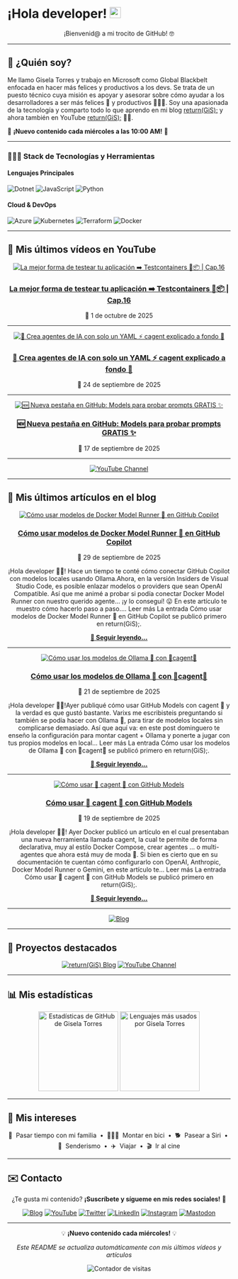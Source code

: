 # ¡Hola developer! <img src="https://media.giphy.com/media/hvRJCLFzcasrR4ia7z/giphy.gif" width="25px" alt="Waving hand animation">

<div align="center">
  
¡Bienvenid@ a mi trocito de GitHub! 🤓

</div>

---

## 🤔 ¿Quién soy?

Me llamo Gisela Torres y trabajo en Microsoft como Global Blackbelt enfocada en hacer más felices y productivos a los devs. Se trata de un puesto técnico cuya misión es apoyar y asesorar sobre cómo ayudar a los desarrolladores a ser más felices 🥲 y productivos 👩🏻‍💻. Soy una apasionada de la tecnología y comparto todo lo que aprendo en mi blog [return(GiS);](https://www.returngis.net) y ahora también en YouTube [return(GiS);](https://www.youtube.com/@returngis) 🎥🍿.

📅 **¡Nuevo contenido cada miércoles a las 10:00 AM!** 📅

---

### 👩🏼‍💻 Stack de Tecnologías y Herramientas

#### Lenguajes Principales
![Dotnet](https://img.shields.io/badge/-Dotnet-512BD4?style=for-the-badge&logo=dotnet&logoColor=white)
![JavaScript](https://img.shields.io/badge/-JavaScript-F7DF1E?style=for-the-badge&logo=javascript&logoColor=black)
![Python](https://img.shields.io/badge/-Python-3776AB?style=for-the-badge&logo=python&logoColor=white)

#### Cloud & DevOps
![Azure](https://img.shields.io/badge/Azure-0078D4?style=for-the-badge&logo=microsoftazure&logoColor=white)
![Kubernetes](https://img.shields.io/badge/Kubernetes-326CE5?style=for-the-badge&logo=kubernetes&logoColor=white)
![Terraform](https://img.shields.io/badge/Terraform-7B42BC?style=for-the-badge&logo=terraform&logoColor=white)
![Docker](https://img.shields.io/badge/Docker-2496ED?style=for-the-badge&logo=docker&logoColor=white)

---

## 🎥 Mis últimos vídeos en YouTube

<div align="center">

[![La mejor forma de testear tu aplicación ➡️ Testcontainers 🧪📦 | Cap.16](https://img.youtube.com/vi/FxzMdSfhitE/maxresdefault.jpg)](https://www.youtube.com/watch?v=FxzMdSfhitE)

### [La mejor forma de testear tu aplicación ➡️ Testcontainers 🧪📦 | Cap.16](https://www.youtube.com/watch?v=FxzMdSfhitE)
📅 1 de octubre de 2025

</div>

---

<div align="center">

[![🤖 Crea agentes de IA con solo un YAML ⚡ cagent explicado a fondo 🐙](https://img.youtube.com/vi/epBiyhp57bw/maxresdefault.jpg)](https://www.youtube.com/watch?v=epBiyhp57bw)

### [🤖 Crea agentes de IA con solo un YAML ⚡ cagent explicado a fondo 🐙](https://www.youtube.com/watch?v=epBiyhp57bw)
📅 24 de septiembre de 2025

</div>

---

<div align="center">

[![🆕 Nueva pestaña en GitHub: Models para probar prompts GRATIS ✨](https://img.youtube.com/vi/CJtztZP1Wiw/maxresdefault.jpg)](https://www.youtube.com/watch?v=CJtztZP1Wiw)

### [🆕 Nueva pestaña en GitHub: Models para probar prompts GRATIS ✨](https://www.youtube.com/watch?v=CJtztZP1Wiw)
📅 17 de septiembre de 2025

</div>

---

<div align="center">

[![YouTube Channel](https://img.shields.io/badge/Ver%20todos%20los%20vídeos-FF0000?style=for-the-badge&logo=youtube&logoColor=white)](https://www.youtube.com/@returngis)

</div>

---

## 📝 Mis últimos artículos en el blog

<div align="center">

[![Cómo usar modelos de Docker Model Runner 🐳 en GitHub Copilot](https://i0.wp.com/www.returngis.net/wp-content/uploads/2025/09/Docker-Desktop-pestana-Models.png?resize=710%2C469&#038;ssl=1)](https://www.returngis.net/2025/09/como-usar-modelos-de-docker-model-runner-en-github-copilot/)

### [Cómo usar modelos de Docker Model Runner 🐳 en GitHub Copilot](https://www.returngis.net/2025/09/como-usar-modelos-de-docker-model-runner-en-github-copilot/)
📅 29 de septiembre de 2025

¡Hola developer 👋🏻! Hace un tiempo te conté cómo conectar GitHub Copilot con modelos locales usando Ollama.Ahora, en la versión Insiders de Visual Studio Code, es posible enlazar modelos o providers que sean OpenAI Compatible. Así que me animé a probar si podía conectar Docker Model Runner con nuestro querido agente… ¡y lo conseguí! 😛 En este artículo te muestro cómo hacerlo paso a paso.... 
Leer más
La entrada Cómo usar modelos de Docker Model Runner 🐳 en GitHub Copilot se publicó primero en return(GiS);.

[**📖 Seguir leyendo...**](https://www.returngis.net/2025/09/como-usar-modelos-de-docker-model-runner-en-github-copilot/)

</div>

---

<div align="center">

[![Cómo usar los modelos de Ollama 🦙 con  🤖cagent🤖](https://i0.wp.com/www.returngis.net/wp-content/uploads/2025/09/Ollama-y-cagent.png?fit=1060%2C707&amp;ssl=1)](https://www.returngis.net/2025/09/como-usar-los-modelos-de-ollama-con-cagent/)

### [Cómo usar los modelos de Ollama 🦙 con  🤖cagent🤖](https://www.returngis.net/2025/09/como-usar-los-modelos-de-ollama-con-cagent/)
📅 21 de septiembre de 2025

¡Hola developer 👋🏻!Ayer publiqué cómo usar GitHub Models con cagent 🤖 y la verdad es que gustó bastante. Varixs me escribisteis preguntando si también se podía hacer con Ollama 🦙, para tirar de modelos locales sin complicarse demasiado. Así que aquí va: en este post dominguero te enseño la configuración para montar cagent + Ollama y ponerte a jugar con tus propios modelos en local... 
Leer más
La entrada Cómo usar los modelos de Ollama 🦙 con  🤖cagent🤖 se publicó primero en return(GiS);.

[**📖 Seguir leyendo...**](https://www.returngis.net/2025/09/como-usar-los-modelos-de-ollama-con-cagent/)

</div>

---

<div align="center">

[![Cómo usar 🤖 cagent 🤖 con GitHub Models](https://i0.wp.com/www.returngis.net/wp-content/uploads/2025/09/GitHub-Models-y-cagent-1.png?fit=700%2C700&amp;ssl=1)](https://www.returngis.net/2025/09/como-usar-cagent-con-github-models/)

### [Cómo usar 🤖 cagent 🤖 con GitHub Models](https://www.returngis.net/2025/09/como-usar-cagent-con-github-models/)
📅 19 de septiembre de 2025

¡Hola developer 👋🏻! Ayer Docker publicó un artículo en el cual presentaban una nueva herramienta llamada cagent, la cual te permite de forma declarativa, muy al estilo Docker Compose, crear agentes … o multi-agentes que ahora está muy de moda 🤖. Si bien es cierto que en su documentación te cuentan cómo configurarlo con OpenAI, Anthropic, Docker Model Runner o Gemini, en este artículo te... 
Leer más
La entrada Cómo usar 🤖 cagent 🤖 con GitHub Models se publicó primero en return(GiS);.

[**📖 Seguir leyendo...**](https://www.returngis.net/2025/09/como-usar-cagent-con-github-models/)

</div>

---

<div align="center">

[![Blog](https://img.shields.io/badge/Ver%20todos%20los%20artículos-339933?style=for-the-badge&logo=github-pages&logoColor=white)](https://www.returngis.net)

</div>

---

## 🚀 Proyectos destacados

<div align="center">

[![return(GiS) Blog](https://img.shields.io/badge/BLOG-return(GiS)-339933?style=for-the-badge)](https://www.returngis.net "Mi blog personal")
[![YouTube Channel](https://img.shields.io/badge/YouTube-return(GiS)-FF0000?style=for-the-badge&logo=youtube&logoColor=white)](https://www.youtube.com/@returngis "Mi canal de YouTube")

</div>

---

## 📊 Mis estadísticas

<div align="center">
  <img height="180em" src="https://github-readme-stats.vercel.app/api?username=0gis0&show_icons=true&hide_border=true&&count_private=true&include_all_commits=true" alt="Estadísticas de GitHub de Gisela Torres" />
  <img height="180em" src="https://github-readme-stats.vercel.app/api/top-langs/?username=0gis0&exclude_repo=KNN-Image-Classification&show_icons=true&hide_border=true&layout=compact&langs_count=4" alt="Lenguajes más usados por Gisela Torres" />
</div>

---

## 🥰 Mis intereses

<div align="center">

🐣 &nbsp;Pasar tiempo con mi familia
&nbsp;•&nbsp;
🚴🏼‍♀️ &nbsp;Montar en bici
&nbsp;•&nbsp;
🐕 &nbsp;Pasear a Siri
&nbsp;•&nbsp;
🌲 &nbsp;Senderismo
&nbsp;•&nbsp;
✈️ &nbsp;Viajar
&nbsp;•&nbsp;
🎬 &nbsp;Ir al cine

</div>

---

## ✉️ Contacto

<div align="center">

¿Te gusta mi contenido? **¡Suscríbete y sígueme en mis redes sociales!** 🚀

[![Blog](https://img.shields.io/badge/blog-339933?logo=github-pages&logoColor=white&style=for-the-badge)](https://www.returngis.net "Visita mi blog")
[![YouTube](https://img.shields.io/badge/YouTube-FF0000?style=for-the-badge&logo=youtube&logoColor=white)](https://www.youtube.com/@returngis "🔔 ¡Suscríbete a mi canal!")
[![Twitter](https://img.shields.io/twitter/follow/0gis0?style=for-the-badge)](https://twitter.com/0gis0 "Sígueme en Twitter")
[![LinkedIn](https://img.shields.io/badge/-LinkedIn-blue?style=for-the-badge&logo=Linkedin&logoColor=white)](https://www.linkedin.com/in/giselatorresbuitrago/ "Conéctate conmigo en LinkedIn")
[![Instagram](https://img.shields.io/badge/-Instagram-purple?style=for-the-badge&logo=instagram&logoColor=white)](https://www.instagram.com/0gis0/ "Sígueme en Instagram")
[![Mastodon](https://img.shields.io/badge/-Mastodon-blue?style=for-the-badge&logo=mastodon&logoColor=white)](https://mastodon.cloud/@0gis0 "Sígueme en Mastodon")

</div>

---

<div align="center">

💡 **¡Nuevo contenido cada miércoles!** 💡

*Este README se actualiza automáticamente con mis últimos vídeos y artículos*

![Contador de visitas](https://visitor-badge.glitch.me/badge?page_id=0gis0 "Contador de visitas a mi perfil")

</div>
